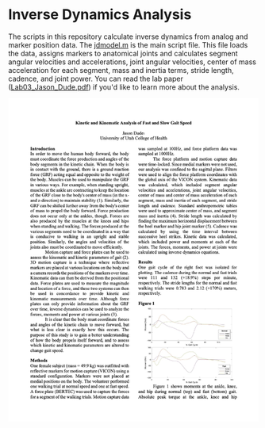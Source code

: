 # Inverse Dynamics Analysis
The scripts in this repository calculate inverse dynamics from analog and marker position data. The [jdmodel.m](jdmodel.m) is the main script file. This file loads the data, assigns markers to anatomical joints and calculates segment angular velocities and accelerations, joint angular velocities, center of mass acceleration for each segment, mass and inertia terms, stride length, cadence, and joint power. You can read the lab paper ([Lab03_Jason_Dude.pdf](Lab03_Jason_Dude.pdf)) if you'd like to learn more about the analysis.

![](images/paper.png)
